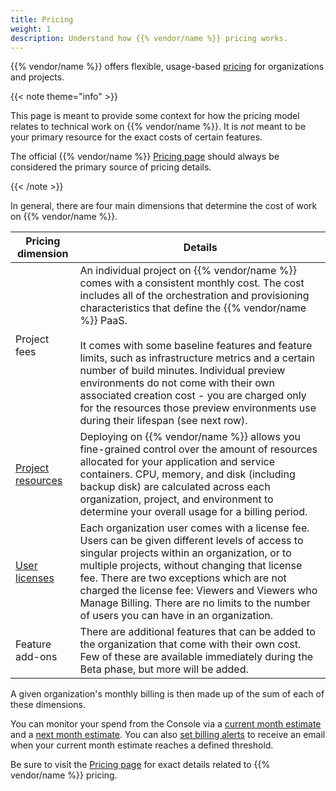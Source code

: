 ```yaml
---
title: Pricing
weight: 1
description: Understand how {{% vendor/name %}} pricing works.
---
```


{{% vendor/name %}} offers flexible, usage-based [pricing](https://upsun.com/pricing/) for organizations and projects.

{{< note theme="info" >}}

This page is meant to provide some context for how the pricing model relates to technical work on {{% vendor/name %}}.
It is _not_ meant to be your primary resource for the exact costs of certain features.

The official {{% vendor/name %}} [Pricing page](https://upsun.com/pricing/) should always be considered the primary source of pricing details.

{{< /note >}}

In general, there are four main dimensions that determine the cost of work on {{% vendor/name %}}.

|  Pricing dimension  |  Details  |
|---|---|
|  Project fees |  An individual project on {{% vendor/name %}} comes with a consistent monthly cost. The cost includes all of the orchestration and provisioning characteristics that define the {{% vendor/name %}} PaaS.<br/><br/>It comes with some baseline features and feature limits, such as infrastructure metrics and a certain number of build minutes. Individual preview environments do not come with their own associated creation cost - you are charged only for the resources those preview environments use during their lifespan (see next row).  |
|  [Project resources](/manage-resources.md) | Deploying on {{% vendor/name %}} allows you fine-grained control over the amount of resources allocated for your application and service containers. CPU, memory, and disk (including backup disk) are calculated across each organization, project, and environment to determine your overall usage for a billing period.   |
|  [User licenses](/administration/users.md) | Each organization user comes with a license fee. Users can be given different levels of access to singular projects within an organization, or to multiple projects, without changing that license fee. There are two exceptions which are not charged the license fee: Viewers and Viewers who Manage Billing. There are no limits to the number of users you can have in an organization.|
|  Feature add-ons |  There are additional features that can be added to the organization that come with their own cost. Few of these are available immediately during the Beta phase, but more will be added.  |

A given organization's monthly billing is then made up of the sum of each of these dimensions. 

You can monitor your spend from the Console via a [current month estimate](/administration/billing/monitor-billing.html#current-month-estimate) and a [next month estimate](/administration/billing/monitor-billing.html#next-month-estimate).
You can also [set billing alerts](/administration/billing/monitor-billing.html#manage-billing-alerts) to receive an email when your current month estimate reaches a defined threshold.

Be sure to visit the [Pricing page](https://upsun.com/pricing/) for exact details related to {{% vendor/name %}} pricing.